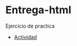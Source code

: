 # Entrega-html
Ejercicio de practica

- [Actividad](https://urli-gg.github.io/entrega-html/gael.html)
